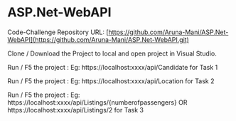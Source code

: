 # ASP.Net-WebAPI
Code-Challenge
Repository URL: [https://github.com/Aruna-Mani/ASP.Net-WebAPI](https://github.com/Aruna-Mani/ASP.Net-WebAPI.git)

Clone / Download the Project to local and open project in Visual Studio.

Run / F5 the project : Eg: https://localhost:xxxx/api/Candidate for Task 1

Run / F5 the project : Eg: https://localhost:xxxx/api/Location for Task 2

Run / F5 the project : Eg: https://localhost:xxxx/api/Listings/{numberofpassengers} OR https://localhost:xxxx/api/Listings/2 for Task 3
